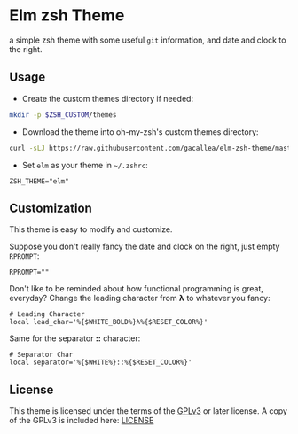 # Elm zsh Theme

a simple zsh theme with some useful ```git``` information, and date and clock to the right.

## Usage

- Create the custom themes directory if needed:

```bash
mkdir -p $ZSH_CUSTOM/themes
```

- Download the theme into oh-my-zsh's custom themes directory:

```bash
curl -sLJ https://raw.githubusercontent.com/gacallea/elm-zsh-theme/master/themes/elm.zsh-theme -o $ZSH_CUSTOM/themes/elm.zsh-theme
```

- Set ```elm``` as your theme in ```~/.zshrc```:

```text
ZSH_THEME="elm"
```

## Customization

This theme is easy to modify and customize.

Suppose you don't really fancy the date and clock on the right, just empty ```RPROMPT```:

```text
RPROMPT=""
```

Don't like to be reminded about how functional programming is great, everyday? Change the leading character from **λ** to whatever you fancy:

```text
# Leading Character
local lead_char='%{$WHITE_BOLD%}λ%{$RESET_COLOR%}'
```

Same for the separator **::** character:

```text
# Separator Char
local separator='%{$WHITE%}::%{$RESET_COLOR%}'
```

## License

This theme is licensed under the terms of the [GPLv3](https://www.gnu.org/licenses/gpl-3.0.en.html) or later license. A copy of the GPLv3 is included here: [LICENSE](LICENSE)

